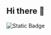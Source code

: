 ## Hi there 👋

![Static Badge](https://img.shields.io/badge/LinkedIn?style=social&link=https%3A%2F%2Fwww.linkedin.com%2Fin%2Felena-zubchenok-800772311%2F)


<!--
**Elena-Zubchenok/Elena-Zubchenok** is a ✨ _special_ ✨ repository because its `README.md` (this file) appears on your GitHub profile.

Here are some ideas to get you started:

- 🔭 I’m currently working on ...
- 🌱 I’m currently learning ...
- 👯 I’m looking to collaborate on ...
- 🤔 I’m looking for help with ...
- 💬 Ask me about ...
- 📫 How to reach me: ...
- 😄 Pronouns: ...
- ⚡ Fun fact: ...
-->

